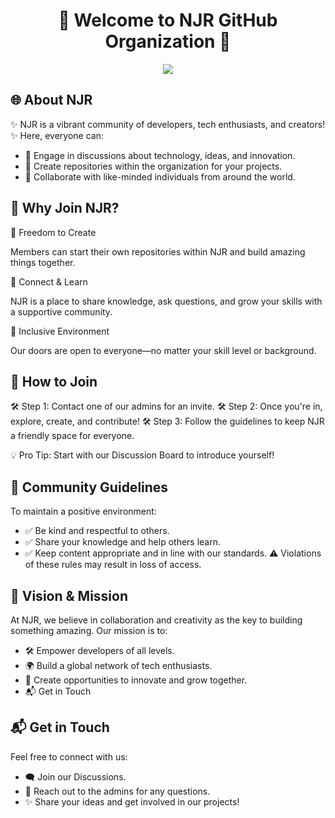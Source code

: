 <h1 align="center">🌟 <b>Welcome to NJR GitHub Organization</b> 🌟</h1>

<div align="center"> <img src="#"> </div>

## 🌐 About NJR
✨ NJR is a vibrant community of developers, tech enthusiasts, and creators! ✨
Here, everyone can:

- 💬 Engage in discussions about technology, ideas, and innovation.
- 📂 Create repositories within the organization for your projects.
- 🤝 Collaborate with like-minded individuals from around the world.

## 🚀 Why Join NJR?
🌟 Freedom to Create

Members can start their own repositories within NJR and build amazing things together.

🌟 Connect & Learn

NJR is a place to share knowledge, ask questions, and grow your skills with a supportive community.

🌟 Inclusive Environment

Our doors are open to everyone—no matter your skill level or background.

## 📖 How to Join
🛠️ Step 1: Contact one of our admins for an invite.
🛠️ Step 2: Once you're in, explore, create, and contribute!
🛠️ Step 3: Follow the guidelines to keep NJR a friendly space for everyone.

💡 Pro Tip: Start with our Discussion Board to introduce yourself!

## 📝 Community Guidelines
To maintain a positive environment:

- ✅ Be kind and respectful to others.
- ✅ Share your knowledge and help others learn.
- ✅ Keep content appropriate and in line with our standards.
⚠️ Violations of these rules may result in loss of access.

## 🎯 Vision & Mission
At NJR, we believe in collaboration and creativity as the key to building something amazing.
Our mission is to:

- 🛠️ Empower developers of all levels.
- 🌍 Build a global network of tech enthusiasts.
- 🚀 Create opportunities to innovate and grow together.
- 📬 Get in Touch

## 📬 Get in Touch
Feel free to connect with us:

- 🗨️ Join our Discussions.
- 📧 Reach out to the admins for any questions.
- ✨ Share your ideas and get involved in our projects!

